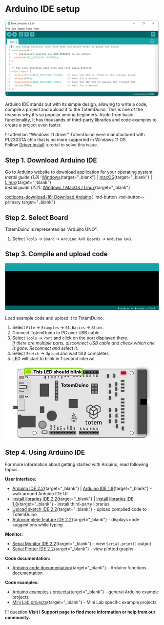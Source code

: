 # Arduino IDE setup

![Mini Lab power scheme](../assets/images/arduino-ide-blink.jpg)

Arduino IDE stands out with its simple design, allowing to write a code, compile a project and upload it to the TotemDuino. This is one of the reasons why it's so popular among beginners. Aside from basic functionality, it has thousands of third-party libraries and code examples to create a project even faster.  

!!! attention "Windows 11 driver"
    TotemDuino were manufactured with PL2303TA chip that is no more supported in Windows 11 OS.  
    Follow [Driver install](driver-install.md) tutorial to solve this issue.

## Step 1. Download Arduino IDE

Go to Arduino website to download application for your operating system.  
*Install guide (1.8):* [Windows](https://docs.arduino.cc/software/ide-v1/tutorials/Windows){target="_blank"} | [macOS](https://docs.arduino.cc/software/ide-v1/tutorials/macOS){target="_blank"} | [Linux](https://docs.arduino.cc/software/ide-v1/tutorials/Linux){target="_blank"}  
*Install guide (2.2):* [Windows / MacOS / Linux](https://docs.arduino.cc/software/ide-v2/tutorials/getting-started/ide-v2-downloading-and-installing){target="_blank"}

[:octicons-download-16: Download Arduino](https://www.arduino.cc/en/software){ .md-button .md-button--primary target="_blank"}

## Step 2. Select Board

TotemDuino is represented as "Arduino UNO".

1. Select `Tools` → `Board` → `Arduino AVR Boards` → `Arduino UNO`.  

## Step 3. Compile and upload code

![Arduino IDE](../assets/images/arduino-ide-image3.gif)

Load example code and upload it to TotemDuino.  

1. Select `File` → `Examples` → `01.Basics` → `Blink`.  
1. Connect TotemDuino to PC over USB cable.  
1. Select `Tools` → `Port` and click on the port displayed there.  
    _If there are multiple ports, disconnect USB cable and check which one is gone. Reconnect and select it._  
1. Select `Sketch` → `Upload` and wait till it completes.  
1. LED will start to blink in 1 second interval.  

![TotemDuino LED blinking](../assets/images/mini-lab/totemduino-blink.png)

## Step 4. Using Arduino IDE

For more information about getting started with Arduino, read following topics:  

**User interface:**

- [Arduino IDE 2.2](https://docs.arduino.cc/software/ide-v2/tutorials/getting-started-ide-v2){target="_blank"} | [Arduino IDE 1.8](https://docs.arduino.cc/software/ide-v1/tutorials/Environment){target="_blank"} - walk around Arduino IDE UI
- [Install libraries IDE 2.2](https://docs.arduino.cc/software/ide-v2/tutorials/ide-v2-installing-a-library){target="_blank"} | [Install libraries IDE 1.8](https://docs.arduino.cc/software/ide-v1/tutorials/installing-libraries){target="_blank"} - install third-party libraries
- [Upload sketch IDE 2.2](https://docs.arduino.cc/software/ide-v2/tutorials/getting-started/ide-v2-uploading-a-sketch){target="_blank"} - upload compiled code to TotemDuino
- [Autocomplete feature IDE 2.2](https://docs.arduino.cc/software/ide-v2/tutorials/ide-v2-autocomplete-feature){target="_blank"} - displays code suggestions while typing

**Monitor:**

- [Serial Monitor IDE 2.2](https://docs.arduino.cc/software/ide-v2/tutorials/ide-v2-serial-monitor){target="_blank"} - view `Serial.print()` output
- [Serial Plotter IDE 2.2](https://docs.arduino.cc/software/ide-v2/tutorials/ide-v2-serial-plotter){target="_blank"} - view plotted graphs

**Code documentation:**

- [Arduino code documentation](https://www.arduino.cc/reference/en/){target="_blank"} - Arduino functions documentation

**Code examples:**

- [Arduino examples / projects](https://docs.arduino.cc/built-in-examples/){target="_blank"} - general Arduino example projects
- [Mini Lab projects](https://github.com/totemmaker/arduino-examples/tree/master/mini-lab){target="_blank"} - Mini Lab specific example projects

!!! question
    **Visit :information_source: [Support page](../support.md) to find more information or help from our community.**